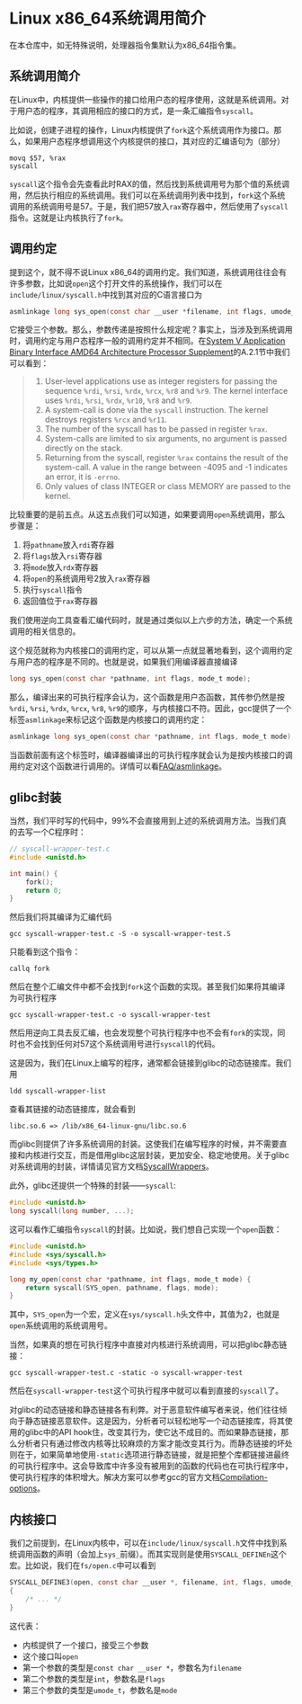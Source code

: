 # Linux x86_64系统调用简介

在本仓库中，如无特殊说明，处理器指令集默认为x86_64指令集。

## 系统调用简介

在Linux中，内核提供一些操作的接口给用户态的程序使用，这就是系统调用。对于用户态的程序，其调用相应的接口的方式，是一条汇编指令`syscall`。

比如说，创建子进程的操作，Linux内核提供了`fork`这个系统调用作为接口。那么，如果用户态程序想调用这个内核提供的接口，其对应的汇编语句为（部分）

```x86asm
movq $57, %rax
syscall
```

`syscall`这个指令会先查看此时RAX的值，然后找到系统调用号为那个值的系统调用，然后执行相应的系统调用。我们可以在系统调用列表中找到，`fork`这个系统调用的系统调用号是57。于是，我们把57放入`rax`寄存器中，然后使用了`syscall`指令。这就是让内核执行了`fork`。

## 调用约定

提到这个，就不得不说Linux x86_64的调用约定。我们知道，系统调用往往会有许多参数，比如说`open`这个打开文件的系统操作，我们可以在`include/linux/syscall.h`中找到其对应的C语言接口为

```c
asmlinkage long sys_open(const char __user *filename, int flags, umode_t mode);
```

它接受三个参数。那么，参数传递是按照什么规定呢？事实上，当涉及到系统调用时，调用约定与用户态程序一般的调用约定并不相同。在[System V Application Binary Interface AMD64 Architecture Processor Supplement](https://gitlab.com/x86-psABIs/x86-64-ABI)的A.2.1节中我们可以看到：

> 1. User-level applications use as integer registers for passing the sequence `%rdi`, `%rsi`, `%rdx`, `%rcx`, `%r8` and `%r9`. The kernel interface uses `%rdi`, `%rsi`, `%rdx`, `%r10`, `%r8` and `%r9`.
> 2. A system-call is done via the `syscall` instruction. The kernel destroys registers `%rcx` and `%r11`.
> 3. The number of the syscall has to be passed in register `%rax`.
> 4. System-calls are limited to six arguments, no argument is passed directly on the stack.
> 5. Returning from the syscall, register `%rax` contains the result of the system-call. A value in the range between -4095 and -1 indicates an error, it is `-errno`.
> 6. Only values of class INTEGER or class MEMORY are passed to the kernel.

比较重要的是前五点。从这五点我们可以知道，如果要调用`open`系统调用，那么步骤是：

1. 将`pathname`放入`rdi`寄存器
2. 将`flags`放入`rsi`寄存器
3. 将`mode`放入`rdx`寄存器
4. 将`open`的系统调用号2放入`rax`寄存器
5. 执行`syscall`指令
6. 返回值位于`rax`寄存器

我们使用逆向工具查看汇编代码时，就是通过类似以上六步的方法，确定一个系统调用的相关信息的。

这个规范就称为内核接口的调用约定，可以从第一点就显著地看到，这个调用约定与用户态的程序是不同的。也就是说，如果我们用编译器直接编译

```c
long sys_open(const char *pathname, int flags, mode_t mode);
```

那么，编译出来的可执行程序会认为，这个函数是用户态函数，其传参仍然是按 `%rdi`, `%rsi`, `%rdx`, `%rcx`, `%r8`, `%r9`的顺序，与内核接口不符。因此，gcc提供了一个标签`asmlinkage`来标记这个函数是内核接口的调用约定：

```c
asmlinkage long sys_open(const char *pathname, int flags, mode_t mode);
```

当函数前面有这个标签时，编译器编译出的可执行程序就会认为是按内核接口的调用约定对这个函数进行调用的。详情可以看[FAQ/asmlinkage](https://kernelnewbies.org/FAQ/asmlinkage)。

## glibc封装

当然，我们平时写的代码中，99%不会直接用到上述的系统调用方法。当我们真的去写一个C程序时：

```c
// syscall-wrapper-test.c
#include <unistd.h>

int main() {
    fork();
    return 0;
}
```

然后我们将其编译为汇编代码

```shell
gcc syscall-wrapper-test.c -S -o syscall-wrapper-test.S
```

只能看到这个指令：

```x86asm
callq fork
```

然后在整个汇编文件中都不会找到`fork`这个函数的实现。甚至我们如果将其编译为可执行程序

```shell
gcc syscall-wrapper-test.c -o syscall-wrapper-test
```

然后用逆向工具去反汇编，也会发现整个可执行程序中也不会有`fork`的实现，同时也不会找到任何对57这个系统调用号进行`syscall`的代码。

这是因为，我们在Linux上编写的程序，通常都会链接到glibc的动态链接库。我们用

```shell
ldd syscall-wrapper-list
```

查看其链接的动态链接库，就会看到

```plaintext
libc.so.6 => /lib/x86_64-linux-gnu/libc.so.6
```

而glibc则提供了许多系统调用的封装。这使我们在编写程序的时候，并不需要直接和内核进行交互，而是借用glibc这层封装，更加安全、稳定地使用。关于glibc对系统调用的封装，详情请见官方文档[SyscallWrappers](https://sourceware.org/glibc/wiki/SyscallWrappers)。

此外，glibc还提供一个特殊的封装——`syscall`:

```c
#include <unistd.h>
long syscall(long number, ...);
```

这可以看作汇编指令`syscall`的封装。比如说，我们想自己实现一个`open`函数：

```c
#include <unistd.h>
#include <sys/syscall.h>
#include <sys/types.h>

long my_open(const char *pathname, int flags, mode_t mode) {
    return syscall(SYS_open, pathname, flags, mode);
}
```

其中，`SYS_open`为一个宏，定义在`sys/syscall.h`头文件中，其值为2，也就是`open`系统调用的系统调用号。

当然，如果真的想在可执行程序中直接对内核进行系统调用，可以把glibc静态链接：

```shell
gcc syscall-wrapper-test.c -static -o syscall-wrapper-test
```

然后在`syscall-wrapper-test`这个可执行程序中就可以看到直接的`syscall`了。

对glibc的动态链接和静态链接各有利弊。对于恶意软件编写者来说，他们往往倾向于静态链接恶意软件。这是因为，分析者可以轻松地写一个动态链接库，将其使用的glibc中的API hook住，改变其行为，使它达不成目的。而如果静态链接，那么分析者只有通过修改内核等比较麻烦的方案才能改变其行为。而静态链接的坏处则在于，如果简单地使用`-static`选项进行静态链接，就是把整个库都链接进最终的可执行程序中。这会导致库中许多没有被用到的函数的代码也在可执行程序中，使可执行程序的体积增大。解决方案可以参考gcc的官方文档[Compilation-options](https://gcc.gnu.org/onlinedocs/gnat_ugn/Compilation-options.html)。

## 内核接口

我们之前提到，在Linux内核中，可以在`include/linux/syscall.h`文件中找到系统调用函数的声明（会加上`sys_`前缀）。而其实现则是使用`SYSCALL_DEFINEn`这个宏。比如说，我们在`fs/open.c`中可以看到

```c
SYSCALL_DEFINE3(open, const char __user *, filename, int, flags, umode_t, mode)
{
	/* ... */
}
```

这代表：

* 内核提供了一个接口，接受三个参数
* 这个接口叫`open`
* 第一个参数的类型是`const char __user *`，参数名为`filename`
* 第二个参数的类型是`int`，参数名是`flags`
* 第三个参数的类型是`umode_t`，参数名是`mode`
